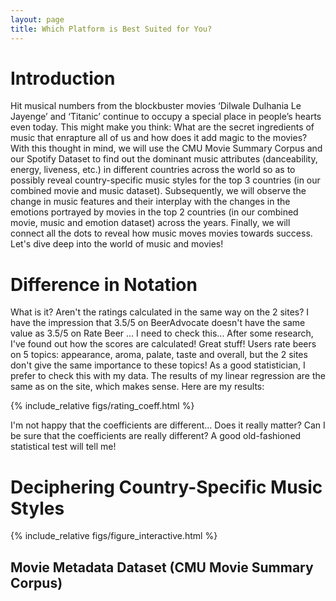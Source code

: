 ```yaml
---
layout: page
title: Which Platform is Best Suited for You?
---
```


# Introduction


Hit musical numbers from the blockbuster movies ‘Dilwale Dulhania Le Jayenge’ and ‘Titanic’ 
continue to occupy a special place in people’s hearts even today. This might make you think: 
What are the secret ingredients of music that enrapture all of us and how does it add magic 
to the movies? With this thought in mind, we will use the CMU Movie Summary Corpus and our 
Spotify Dataset to find out the dominant music attributes (danceability, energy, liveness, etc.) 
in different countries across the world so as to possibly reveal country-specific music styles for 
the top 3 countries (in our combined movie and music dataset). Subsequently, we will observe the change 
in music features and their interplay with the changes in the emotions portrayed by movies in the top 2 
countries (in our combined movie, music and emotion dataset) across the years. Finally, we will connect 
all the dots to reveal how music moves movies towards success. Let's dive deep into the world of music and movies!

# Difference in Notation 

What is it? Aren't the ratings calculated in the same way on the 2 sites? I have the impression that 3.5/5 on BeerAdvocate doesn't have the same value as 3.5/5 on Rate Beer ... I need to check this...
After some research, I've found out how the scores are calculated! Great stuff! Users rate beers on 5 topics: appearance, aroma, palate, taste and overall, but the 2 sites don't give the same importance to these topics! As a good statistician, I prefer to check this with my data. The results of my linear regression are the same as on the site, which makes sense. Here are my results: 

{% include_relative figs/rating_coeff.html %}

I'm not happy that the coefficients are different... Does it really matter? Can I be sure that the coefficients are really different? A good old-fashioned statistical test will tell me!  


# Deciphering Country-Specific Music Styles

{% include_relative figs/figure_interactive.html %}

## Movie Metadata Dataset (CMU Movie Summary Corpus) 
